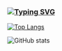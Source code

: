 ### [![Typing SVG](https://readme-typing-svg.demolab.com/?lines=Just+love+coding&center=true&vCenter=true&width=800&size=30)](https://git.io/typing-svg) 

[![Top Langs](https://github-readme-stats.vercel.app/api/top-langs/?username=code-neard)](https://github.com/anuraghazra/github-readme-stats)

![GitHub stats](https://github-readme-stats.vercel.app/api?username=code-neard&show_icons=true&count_private=true)  
